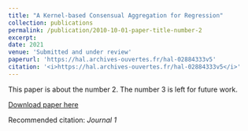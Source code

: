 ```yaml
---
title: "A Kernel-based Consensual Aggregation for Regression"
collection: publications
permalink: /publication/2010-10-01-paper-title-number-2
excerpt: 
date: 2021
venue: 'Submitted and under review'
paperurl: 'https://hal.archives-ouvertes.fr/hal-02884333v5'
citation: '<i>https://hal.archives-ouvertes.fr/hal-02884333v5</i>'
---
```

This paper is about the number 2. The number 3 is left for future work.

[Download paper here](https://hal.archives-ouvertes.fr/hal-02884333v5)

Recommended citation: <i>Journal 1</i>
